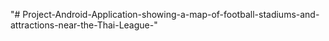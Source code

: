 "# Project-Android-Application-showing-a-map-of-football-stadiums-and-attractions-near-the-Thai-League-" 
